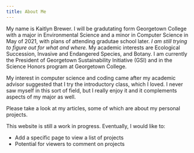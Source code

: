 ```yaml
---
title: About Me
---
```


My name is Kaitlyn Brewer. I will be gradutating form Georgetown College with a major in Environmental Science and a minor in Computer Science in May of 2021, with plans of attending gradutae school later. *I am still trying to figure out for what and where.* My academic interests are Ecological Succession, Invasive and Endangered Species, and Botany.
I am currently the President of Georgetown Sustainability Initiative (GSI) and in the Science Honors program at Georgetown College.

My interest in computer science and coding came after my academic advisor suggested that I try the introductory class, which I loved. I never saw myself in this sort of field, but I really enjoy it and it complements aspects of my major as well. 

Please take a look at my articles, some of which are about my personal projects. 

This website is still a work in progress. Eventually, I would like to:
* Add a specific page to view a list of projects
* Potential for viewers to comment on projects